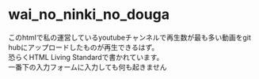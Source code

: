 # wai_no_ninki_no_douga
このhtmlで私の運営しているyoutubeチャンネルで再生数が最も多い動画をgit hubにアップロードしたものが再生できるはず。  <br>
恐らくHTML Living Standardで書かれています。<br>
一番下の入力フォームに入力しても何も起きません
